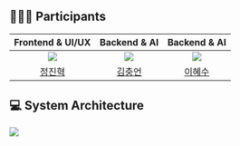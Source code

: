 ## 🧑🏻‍💻 Participants

|Frontend & UI/UX|Backend & AI|Backend & AI| 
|:---:|:---:|:---:| 
|<img src="https://avatars.githubusercontent.com/u/116304804?v=4">|<img src="https://avatars.githubusercontent.com/u/109846781?v=4">|<img src="https://avatars.githubusercontent.com/u/119154537?v=4">| 
|[정진혁](https://github.com/JJHyeok13)|[김충언](https://github.com/KimChungEon)|[이혜수](https://github.com/hsuush)| 

## 💻 System Architecture
<img src="https://github.com/Tube-Slice/Tube-Slice-FE/assets/116304804/92a578c5-60b7-48ec-a20c-504536e28737">

